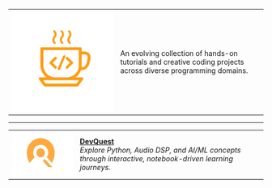 <table>
  <tr>
    <td width="200" valign="middle">
      <a href="https://www.github.com/meluron-codecafe" target="_blank">
        <img src="https://raw.githubusercontent.com/meluron/assets/refs/heads/main/logos/meluron-codecafe/icon.png" width="250" alt="meluron-codecafe logo" />
      </a>
    </td>
    <td valign="middle">
      An evolving collection of hands-on tutorials and creative coding projects across diverse programming domains.
    </td>
  </tr>
</table>
<hr>
<table>
  <tr>
    <td width="120" align="center">
      <a href="https://github.com/meluron-codecafe/DevQuest" target="_blank">
        <img src="https://raw.githubusercontent.com/meluron/assets/refs/heads/main/logos/meluron-codecafe/DevQuest/icon.png" width="120" alt="DevQuest logo" />
      </a>
    </td>
    <td>
      <a href="https://meluron-codecafe.github.io/DevQuest"><strong>DevQuest</strong></a><br/>
      <em>Explore Python, Audio DSP, and AI/ML concepts through interactive, notebook-driven learning journeys.</em>
    </td>
  </tr>
</table>
